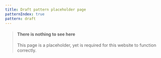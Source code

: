 ```yaml
---
title: Draft pattern placeholder page
patternIndex: true
pattern: draft
---
```


> #### There is nothing to see here
> 
> This page is a placeholder, yet is required for this website to function correctly.
